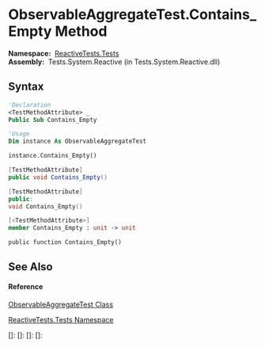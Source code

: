 # ObservableAggregateTest.Contains\_Empty Method

**Namespace:**  [ReactiveTests.Tests](ReactiveTests.Tests\ReactiveTests.Tests.md)  
**Assembly:**  Tests.System.Reactive (in Tests.System.Reactive.dll)

## Syntax

```vb
'Declaration
<TestMethodAttribute> _
Public Sub Contains_Empty
```

```vb
'Usage
Dim instance As ObservableAggregateTest

instance.Contains_Empty()
```

```csharp
[TestMethodAttribute]
public void Contains_Empty()
```

```c++
[TestMethodAttribute]
public:
void Contains_Empty()
```

```fsharp
[<TestMethodAttribute>]
member Contains_Empty : unit -> unit 
```

```jscript
public function Contains_Empty()
```

## See Also

#### Reference

[ObservableAggregateTest Class](ObservableAggregateTest\ObservableAggregateTest.md)

[ReactiveTests.Tests Namespace](ReactiveTests.Tests\ReactiveTests.Tests.md)

[]: 
[]: 
[]: 
[]: 